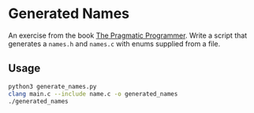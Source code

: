 # Generated Names

An exercise from the book [The Pragmatic Programmer](https://www.amazon.co.uk/The-Pragmatic-Programmer-Andrew-Hunt/dp/020161622X). Write a script that generates a `names.h` and `names.c` with enums supplied from a file.

## Usage

```sh
python3 generate_names.py
clang main.c --include name.c -o generated_names
./generated_names
```
